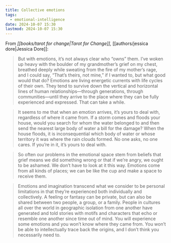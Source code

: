 ```yaml
---
title: Collective emotions
tags:
  - emotional-intelligence
date: 2024-10-07 15:30
lastmod: 2024-10-07 15:30
---
```

From *[[books/tarot for change|Tarot for Change]],* [[authors/jessica dore|Jessica Dore]]:

> But with emotions, it’s not always clear who “owns” them. I’ve woken up heavy with the boulder of my grandmother’s grief on my chest, breathed deeply while sweating from the fire of my mother’s rage, and I could say, “That’s theirs, not mine,” if I wanted to, but what good would that do? Emotions are living energetic currents with life cycles of their own. They tend to survive down the vertical and horizontal lines of human relationships—through generations, through communities—until they arrive to the place where they can be fully experienced and expressed. That can take a while.

> It seems to me that when an emotion arrives, it’s yours to deal with, regardless of where it came from. If a storm comes and floods your house, would you search for whom the water belonged to and then send the nearest large body of water a bill for the damage? When the house floods, it is inconsequential which body of water or whose territory it was where the rain clouds formed. No one asks, no one cares. If you’re in it, it’s yours to deal with.

> So often our problems in the emotional space stem from beliefs that grief means we did something wrong or that if we’re angry, we ought to be ashamed. We don’t have to look at it this way. Emotions come from all kinds of places; we can be like the cup and make a space to receive them.

> Emotions and imagination transcend what we consider to be personal limitations in that they’re experienced both individually and collectively. A feeling or fantasy can be private, but can also be shared between two people, a group, or a family. People in cultures all over the world in geographic isolation from one another have generated and told stories with motifs and characters that echo or resemble one another since time out of mind. You will experience some emotions and you won’t know where they came from. You won’t be able to intellectually trace back the origins, and I don’t think you necessarily need to.